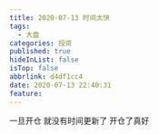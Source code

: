 ```yaml
---
title: 2020-07-13 时间太快
tags:
  - 大盘
categories: 投资
published: true
hideInList: false
isTop: false
abbrlink: d4df1cc4
date: 2020-07-13 22:40:31
feature:
---
```

一旦开仓
就没有时间更新了
开仓了真好
<!-- more -->
